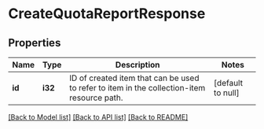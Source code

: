 # CreateQuotaReportResponse

## Properties
Name | Type | Description | Notes
------------ | ------------- | ------------- | -------------
**id** | **i32** | ID of created item that can be used to refer to item in the collection-item resource path. | [default to null]

[[Back to Model list]](../README.md#documentation-for-models) [[Back to API list]](../README.md#documentation-for-api-endpoints) [[Back to README]](../README.md)


